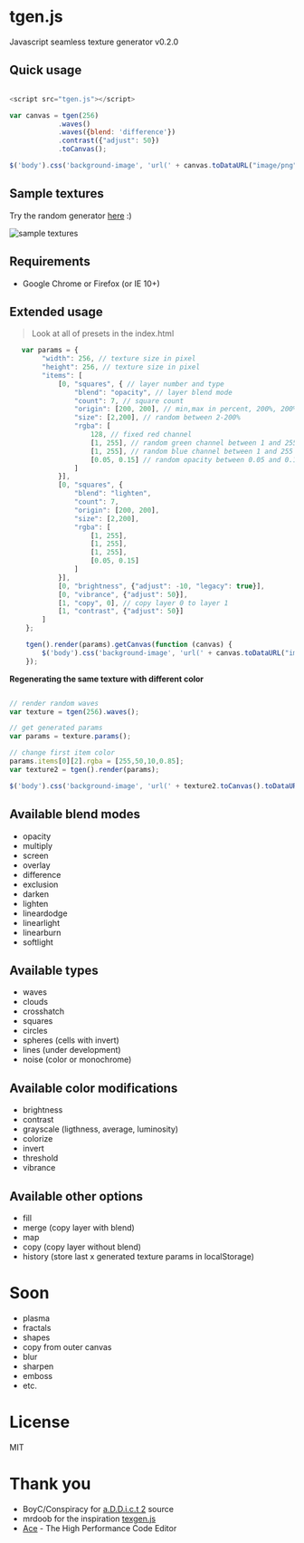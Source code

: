 # tgen.js

Javascript seamless texture generator v0.2.0


## Quick usage

```javascript

<script src="tgen.js"></script>

var canvas = tgen(256)
            .waves()
            .waves({blend: 'difference'})
            .contrast({"adjust": 50})
            .toCanvas();

$('body').css('background-image', 'url(' + canvas.toDataURL("image/png") + ')');

```

## Sample textures

Try the random generator [here](http://seamless-texture.com/generator/) :)

![sample textures](http://schalk.hu/projects/tgen/samples.jpg#20150406)

## Requirements

* Google Chrome or Firefox (or IE 10+)

## Extended usage

> Look at all of presets in the index.html

```javascript
   var params = {
        "width": 256, // texture size in pixel
        "height": 256, // texture size in pixel
        "items": [
            [0, "squares", { // layer number and type
                "blend": "opacity", // layer blend mode
                "count": 7, // square count
                "origin": [200, 200], // min,max in percent, 200%, 200%
                "size": [2,200], // random between 2-200%
                "rgba": [
                    128, // fixed red channel
                    [1, 255], // random green channel between 1 and 255
                    [1, 255], // random blue channel between 1 and 255
                    [0.05, 0.15] // random opacity between 0.05 and 0.15
                ]
            }],
            [0, "squares", {
                "blend": "lighten",
                "count": 7,
                "origin": [200, 200],
                "size": [2,200],
                "rgba": [
                    [1, 255],
                    [1, 255],
                    [1, 255],
                    [0.05, 0.15]
                ]
            }],
            [0, "brightness", {"adjust": -10, "legacy": true}],
            [0, "vibrance", {"adjust": 50}],
            [1, "copy", 0], // copy layer 0 to layer 1
            [1, "contrast", {"adjust": 50}]
        ]
    };

    tgen().render(params).getCanvas(function (canvas) {
        $('body').css('background-image', 'url(' + canvas.toDataURL("image/png") + ')');
    });

```

**Regenerating the same texture with different color**

```javascript

// render random waves
var texture = tgen(256).waves();

// get generated params
var params = texture.params();

// change first item color
params.items[0][2].rgba = [255,50,10,0.85];
var texture2 = tgen().render(params);

$('body').css('background-image', 'url(' + texture2.toCanvas().toDataURL("image/png") + ')');

```

## Available blend modes
* opacity
* multiply
* screen
* overlay
* difference
* exclusion
* darken
* lighten
* lineardodge
* linearlight
* linearburn
* softlight

## Available types
* waves
* clouds
* crosshatch
* squares
* circles
* spheres (cells with invert)
* lines (under development)
* noise (color or monochrome)


## Available color modifications
* brightness
* contrast
* grayscale (ligthness, average, luminosity)
* colorize
* invert
* threshold
* vibrance

## Available other options
* fill
* merge (copy layer with blend)
* map
* copy (copy layer without blend)
* history (store last x generated texture params in localStorage)

# Soon
* plasma
* fractals
* shapes
* copy from outer canvas
* blur
* sharpen
* emboss
* etc.

# License
MIT

# Thank you
* BoyC/Conspiracy for [a.D.D.i.c.t 2](http://conspiracy.hu/release/tool/addict2/) source
* mrdoob for the inspiration [texgen.js](https://github.com/mrdoob/texgen.js)
* [Ace](http://ace.c9.io/) - The High Performance Code Editor